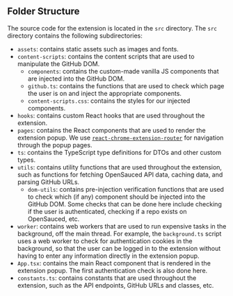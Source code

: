## Folder Structure

The source code for the extension is located in the `src` directory. The `src` directory contains the following subdirectories:

- `assets`: contains static assets such as images and fonts.
- `content-scripts`: contains the content scripts that are used to manipulate the GitHub DOM.
    - `components`: contains the custom-made vanilla JS components that are injected into the GitHub DOM.
    - `github.ts`: contains the functions that are used to check which page the user is on and inject the appropriate components.
    - `content-scripts.css`: contains the styles for our injected components.
- `hooks`: contains custom React hooks that are used throughout the extension.
- `pages`: contains the React components that are used to render the extension popup. We use [`react-chrome-extension-router`](https://npmjs.org/package/react-chrome-extension-router) for navigation through the popup pages.
- `ts`: contains the TypeScript type definitions for DTOs and other custom types.
- `utils`: contains utility functions that are used throughout the extension, such as functions for fetching OpenSauced API data, caching data, and parsing GitHub URLs.
    - `dom-utils`: contains pre-injection verification functions that are used to check which (if any) component should be injected into the GitHub DOM. Some checks that can be done here include checking if the user is authenticated, checking if a repo exists on OpenSauced, etc.
- `worker`: contains web workers that are used to run expensive tasks in the background, off the main thread.
For example, the `background.ts` script uses a web worker to check for authentication cookies in the background, so that the user can be logged in to the extension without having to enter any information directly in the extension popup.
- `App.tsx`: contains the main React component that is rendered in the extension popup. The first authentication check is also done here.
- `constants.ts`: contains constants that are used throughout the extension, such as the API endpoints, GitHub URLs and classes, etc.